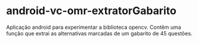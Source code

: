 # android-vc-omr-extratorGabarito
Aplicação android para experimentar a biblioteca opencv. Contêm uma função que extrai as alternativas marcadas de um gabarito de 45 questões.
